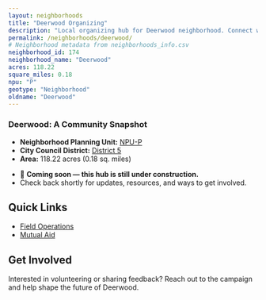 ```yaml
---
layout: neighborhoods
title: "Deerwood Organizing"
description: "Local organizing hub for Deerwood neighborhood. Connect with field operations, mutual aid, and community organizing efforts."
permalink: /neighborhoods/deerwood/
# Neighborhood metadata from neighborhoods_info.csv
neighborhood_id: 174
neighborhood_name: "Deerwood"
acres: 118.22
square_miles: 0.18
npu: "P"
geotype: "Neighborhood"
oldname: "Deerwood"
---
```


### **Deerwood: A Community Snapshot**

  * **Neighborhood Planning Unit:** [NPU-P](https://www.atlantaga.gov/government/departments/city-planning/neighborhood-planning-units/neighborhood-and-npu-contacts)
  * **City Council District:** [District 5](https://citycouncil.atlantaga.gov/council-members/antonio-lewis)
  * **Area:** 118.22 acres (0.18 sq. miles)

- 🚧 **Coming soon — this hub is still under construction.**
- Check back shortly for updates, resources, and ways to get involved.

## Quick Links

- [Field Operations](./field-ops/)
- [Mutual Aid](./mutual-aid/)

## Get Involved

Interested in volunteering or sharing feedback? Reach out to the campaign and help shape the future of Deerwood.
